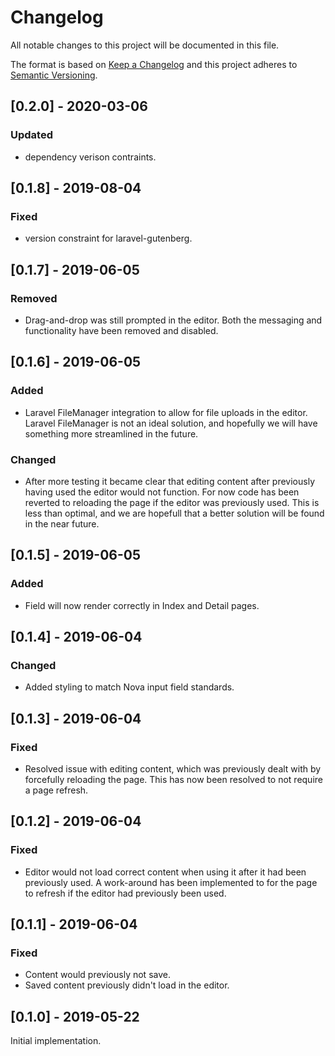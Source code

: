 # Changelog
All notable changes to this project will be documented in this file.

The format is based on [Keep a Changelog](http://keepachangelog.com/en/1.0.0/)
and this project adheres to [Semantic Versioning](http://semver.org/spec/v2.0.0.html).

## [0.2.0] - 2020-03-06
### Updated
- dependency verison contraints.

## [0.1.8] - 2019-08-04
### Fixed
- version constraint for laravel-gutenberg.

## [0.1.7] - 2019-06-05
### Removed
- Drag-and-drop was still prompted in the editor. Both the messaging and
  functionality have been removed and disabled.

## [0.1.6] - 2019-06-05
### Added
- Laravel FileManager integration to allow for file uploads in the editor.
  Laravel FileManager is not an ideal solution, and hopefully we will have
  something more streamlined in the future.

### Changed
- After more testing it became clear that editing content after previously
  having used the editor would not function. For now code has been reverted to
  reloading the page if the editor was previously used. This is less than
  optimal, and we are hopefull that a better solution will be found in the near
  future.

## [0.1.5] - 2019-06-05
### Added
- Field will now render correctly in Index and Detail pages.

## [0.1.4] - 2019-06-04
### Changed
- Added styling to match Nova input field standards.

## [0.1.3] - 2019-06-04
### Fixed
- Resolved issue with editing content, which was previously dealt with by
  forcefully reloading the page. This has now been resolved to not require a
  page refresh.

## [0.1.2] - 2019-06-04
### Fixed
- Editor would not load correct content when using it after it had been
  previously used. A work-around has been implemented to for the page to refresh
  if the editor had previously been used.

## [0.1.1] - 2019-06-04
### Fixed
- Content would previously not save.
- Saved content previously didn't load in the editor.

## [0.1.0] - 2019-05-22
Initial implementation.
